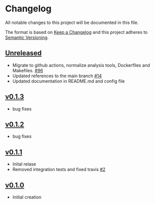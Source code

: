 # Changelog
All notable changes to this project will be documented in this file.

The format is based on [Keep a Changelog](http://keepachangelog.com/en/1.0.0/)
and this project adheres to [Semantic Versioning](http://semver.org/spec/v2.0.0.html).

## [Unreleased]
- Migrate to github actions, normalize analysis tools, Dockerfiles and Makefiles. [#96](https://github.com/xmidt-org/caduceator/pull/96)
- Updated references to the main branch [#14](https://github.com/xmidt-org/caduceator/pull/14)
- Updated documentation in README.md and config file

## [v0.1.3]
- bug fixes

## [v0.1.2]
- bug fixes

## [v0.1.1]
- Inital relase
- Removed integration tests and fixed travis [#2](https://github.com/xmidt-org/caduceator/pull/2)

## [v0.1.0]
- Initial creation

[Unreleased]: https://github.com/xmidt-org/caduceator/compare/v0.1.3..HEAD
[v0.1.3]: https://github.com/xmidt-org/caduceator/compare/v0.1.2..v0.1.3
[v0.1.2]: https://github.com/xmidt-org/caduceator/compare/v0.1.1..v0.1.2
[v0.1.1]: https://github.com/xmidt-org/caduceator/compare/v0.1.0...v0.1.1
[v0.1.0]: https://github.com/xmidt-org/caduceator/compare/0.0.0...v0.1.0

